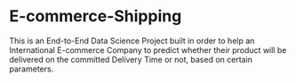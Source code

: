 # E-commerce-Shipping
This is an End-to-End Data Science Project built in order to help an International E-commerce Company to predict whether their product will be delivered on the committed Delivery Time or not, based on certain parameters.
